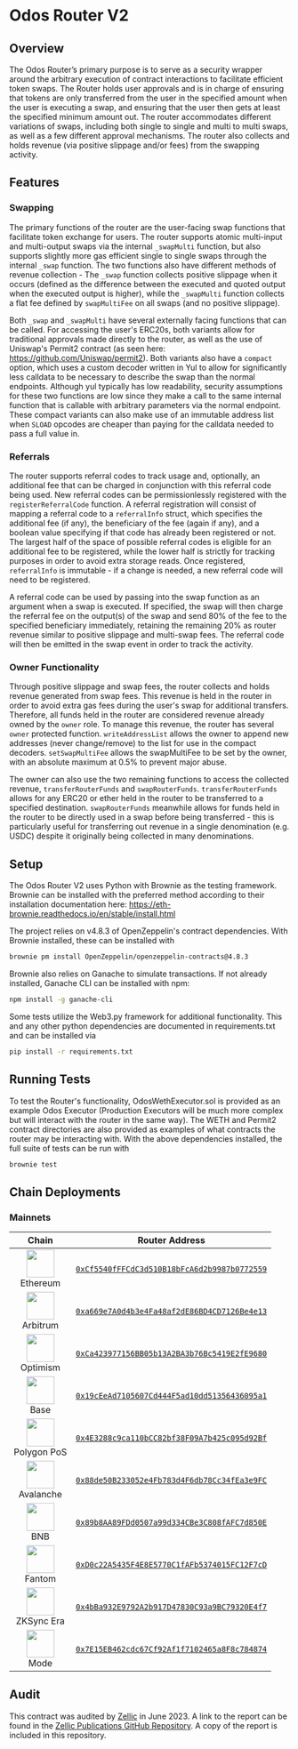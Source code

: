 # Odos Router V2

## Overview

The Odos Router’s primary purpose is to serve as a security wrapper around the arbitrary execution of contract interactions to facilitate efficient token swaps. The Router holds user approvals and is in charge of ensuring that tokens are only transferred from the user in the specified amount when the user is executing a swap, and ensuring that the user then gets at least the specified minimum amount out. The router accommodates different variations of swaps, including both single to single and multi to multi swaps, as well as a few different approval mechanisms. The router also collects and holds revenue (via positive slippage and/or fees) from the swapping activity.

## Features

### Swapping

The primary functions of the router are the user-facing swap functions that facilitate token exchange for users. The router supports atomic multi-input and multi-output swaps via the internal `_swapMulti` function, but also supports slightly more gas efficient single to single swaps through the internal `_swap` function. The two functions also have different methods of revenue collection - The `_swap` function collects positive slippage when it occurs (defined as the difference between the executed and quoted output when the executed output is higher), while the `_swapMulti` function collects a flat fee defined by `swapMultiFee` on all swaps (and no positive slippage).

Both `_swap` and `_swapMulti` have several externally facing functions that can be called. For accessing the user's ERC20s, both variants allow for traditional approvals made directly to the router, as well as the use of Uniswap's Permit2 contract (as seen here: https://github.com/Uniswap/permit2). Both variants also have a `compact` option, which uses a custom decoder written in Yul to allow for significantly less calldata to be necessary to describe the swap than the normal endpoints. Although yul typically has low readability, security assumptions for these two functions are low since they make a call to the same internal function that is callable with arbitrary parameters via the normal endpoint. These compact variants can also make use of an immutable address list when `SLOAD` opcodes are cheaper than paying for the calldata needed to pass a full value in.

### Referrals

The router supports referral codes to track usage and, optionally, an additional fee that can be charged in conjunction with this referral code being used. New referral codes can be permissionlessly registered with the `registerReferralCode` function. A referral registration will consist of mapping a referral code to a `referralInfo` struct, which specifies the additional fee (if any), the beneficiary of the fee (again if any), and a boolean value specifying if that code has already been registered or not. The largest half of the space of possible referral codes is eligible for an additional fee to be registered, while the lower half is strictly for tracking purposes in order to avoid extra storage reads. Once registered, `referralInfo` is immutable - if a change is needed, a new referral code will need to be registered.

A referral code can be used by passing into the swap function as an argument when a swap is executed. If specified, the swap will then charge the referral fee on the output(s) of the swap and send 80% of the fee to the specified beneficiary immediately, retaining the remaining 20% as router revenue similar to positive slippage and multi-swap fees. The referral code will then be emitted in the swap event in order to track the activity.

### Owner Functionality

Through positive slippage and swap fees, the router collects and holds revenue generated from swap fees. This revenue is held in the router in order to avoid extra gas fees during the user's swap for additional transfers. Therefore, all funds held in the router are considered revenue already owned by the `owner` role. To manage this revenue, the router has several `owner` protected function. `writeAddressList` allows the owner to append new addresses (never change/remove) to the list for use in the compact decoders. `setSwapMultiFee` allows the swapMultiFee to be set by the owner, with an absolute maximum at 0.5% to prevent major abuse.

The owner can also use the two remaining functions to access the collected revenue, `transferRouterFunds` and `swapRouterFunds`. `transferRouterFunds` allows for any ERC20 or ether held in the router to be transferred to a specified destination. `swapRouterFunds` meanwhile allows for funds held in the router to be directly used in a swap before being transferred - this is particularly useful for transferring out revenue in a single denomination (e.g. USDC) despite it originally being collected in many denominations.

## Setup

The Odos Router V2 uses Python with Brownie as the testing framework. Brownie can be installed with the preferred method according to their installation documentation here: https://eth-brownie.readthedocs.io/en/stable/install.html

The project relies on v4.8.3 of OpenZeppelin's contract dependencies. With Brownie installed, these can be installed with

```bash
brownie pm install OpenZeppelin/openzeppelin-contracts@4.8.3
```

Brownie also relies on Ganache to simulate transactions. If not already installed, Ganache CLI can be installed with npm:

```bash
npm install -g ganache-cli
```

Some tests utilize the Web3.py framework for additional functionality. This and any other python dependencies are documented in requirements.txt and can be installed via

```bash
pip install -r requirements.txt
```

## Running Tests

To test the Router's functionality, OdosWethExecutor.sol is provided as an example Odos Executor (Production Executors will be much more complex but will interact with the router in the same way). The WETH and Permit2 contract directories are also provided as examples of what contracts the router may be interacting with. With the above dependencies installed, the full suite of tests can be run with

```bash
brownie test
```

## Chain Deployments

### Mainnets

| Chain | Router Address |
| :-: | :-: |
| <img src="https://assets.odos.xyz/chains/ethereum.png" width="50" height="50"><br>Ethereum | [`0xCf5540fFFCdC3d510B18bFcA6d2b9987b0772559`](https://etherscan.io/address/0xcf5540fffcdc3d510b18bfca6d2b9987b0772559) |
| <img src="https://assets.odos.xyz/chains/arbitrum.png" width="50" height="50"><br>Arbitrum | [`0xa669e7A0d4b3e4Fa48af2dE86BD4CD7126Be4e13`](https://arbiscan.io/address/0xa669e7a0d4b3e4fa48af2de86bd4cd7126be4e13) |
| <img src="https://assets.odos.xyz/chains/optimism.png" width="50" height="50"><br>Optimism | [`0xCa423977156BB05b13A2BA3b76Bc5419E2fE9680`](https://optimistic.etherscan.io/address/0xca423977156bb05b13a2ba3b76bc5419e2fe9680) |
| <img src="https://assets.odos.xyz/chains/base.png" width="50" height="50"><br>Base | [`0x19cEeAd7105607Cd444F5ad10dd51356436095a1`](https://basescan.org/address/0x19ceead7105607cd444f5ad10dd51356436095a1) |
| <img src="https://assets.odos.xyz/chains/polygon.png" width="50" height="50"><br>Polygon PoS | [`0x4E3288c9ca110bCC82bf38F09A7b425c095d92Bf`](https://polygonscan.com/address/0x4e3288c9ca110bcc82bf38f09a7b425c095d92bf) |
| <img src="https://assets.odos.xyz/chains/avalanche.png" width="50" height="50"><br>Avalanche | [`0x88de50B233052e4Fb783d4F6db78Cc34fEa3e9FC`](https://snowtrace.io/address/0x88de50b233052e4fb783d4f6db78cc34fea3e9fc) |
| <img src="https://assets.odos.xyz/chains/bnb.png" width="50" height="50"><br>BNB | [`0x89b8AA89FDd0507a99d334CBe3C808fAFC7d850E`](https://bscscan.com/address/0x89b8aa89fdd0507a99d334cbe3c808fafc7d850e) |
| <img src="https://assets.odos.xyz/chains/fantom.png" width="50" height="50"><br>Fantom | [`0xD0c22A5435F4E8E5770C1fAFb5374015FC12F7cD`](https://ftmscan.com/address/0xd0c22a5435f4e8e5770c1fafb5374015fc12f7cd) |
| <img src="https://assets.odos.xyz/chains/zksync.png" width="50" height="50"><br>ZKSync Era | [`0x4bBa932E9792A2b917D47830C93a9BC79320E4f7`](https://explorer.zksync.io/address/0x4bBa932E9792A2b917D47830C93a9BC79320E4f7) |
| <img src="https://assets.odos.xyz/chains/mode.png" width="50" height="50"><br>Mode | [`0x7E15EB462cdc67Cf92Af1f7102465a8F8c784874`](https://explorer.mode.network/address/0x7E15EB462cdc67Cf92Af1f7102465a8F8c784874) |

## Audit

This contract was audited by [Zellic](https://zellic.io) in June 2023. A link to the report can be found in the [Zellic Publications GitHub Repository](https://github.com/Zellic/publications/blob/master/Odos%20-%20Zellic%20Audit%20Report.pdf). A copy of the report is included in this repository.
